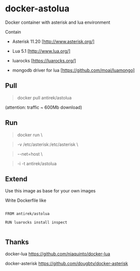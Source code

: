 # docker-astolua

Docker container with asterisk and lua environment

Contain

- Asterisk 11.20 [http://www.asterisk.org/]

- Lua 5.1 [http://www.lua.org/]

- luarocks [https://luarocks.org/]

- mongodb driver for lua [https://github.com/moai/luamongo]



## Pull

> docker pull antirek/astolua

(attention: traffic ~ 600Mb download)



## Run

> docker run \

>   -v /etc/asterisk:/etc/asterisk \

>   --net=host \

>   -i -t antirek/astolua



## Extend

Use this image as base for your own images

Write Dockerfile like

`````

FROM antirek/astolua

RUN luarocks install inspect


`````


## Thanks

docker-lua https://github.com/niaquinto/docker-lua

docker-asterisk https://github.com/dougbtv/docker-asterisk